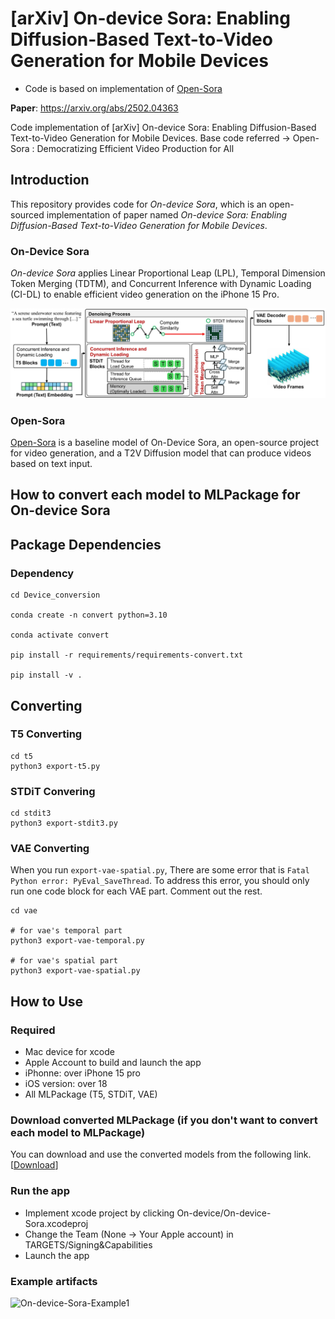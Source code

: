 # [arXiv] On-device Sora: Enabling Diffusion-Based Text-to-Video Generation for Mobile Devices

* Code is based on implementation of [Open-Sora](https://github.com/hpcaitech/Open-Sora)

**Paper**: https://arxiv.org/abs/2502.04363

Code implementation of  [arXiv] On-device Sora: Enabling Diffusion-Based Text-to-Video Generation for Mobile Devices.
Base code referred ->
Open-Sora : Democratizing Efficient Video Production for All 

## Introduction

This repository provides code for *On-device Sora*, which is an open-sourced implementation of paper named *On-device Sora: Enabling Diffusion-Based Text-to-Video Generation for Mobile Devices*. 


### On-Device Sora
*On-device Sora* applies Linear Proportional Leap (LPL), Temporal Dimension Token Merging (TDTM), and Concurrent Inference with Dynamic Loading (CI-DL) to enable efficient video generation on the iPhone 15 Pro.

![On-Device_Sora](./Figures/overview.jpg)

### Open-Sora

[Open-Sora](https://github.com/hpcaitech/Open-Sora) is a baseline model of On-Device Sora, an open-source project for video generation, and a T2V Diffusion model that can produce videos based on text input.

## How to convert each model to MLPackage for On-device Sora

## Package Dependencies

### Dependency 
```
cd Device_conversion

conda create -n convert python=3.10

conda activate convert

pip install -r requirements/requirements-convert.txt

pip install -v .
```

## Converting

### T5 Converting
```
cd t5
python3 export-t5.py
```

### STDiT Convering
```
cd stdit3
python3 export-stdit3.py
```

### VAE Converting
When you run `export-vae-spatial.py`, There are some error that is `Fatal Python error: PyEval_SaveThread`.
To address this error, you should only run one code block for each VAE part. Comment out the rest.

```
cd vae

# for vae's temporal part
python3 export-vae-temporal.py

# for vae's spatial part
python3 export-vae-spatial.py
```

## How to Use

### Required
* Mac device for xcode
* Apple Account to build and launch the app
* iPhonne: over iPhone 15 pro
* iOS version: over 18
* All MLPackage (T5, STDiT, VAE)

### Download converted MLPackage (if you don't want to convert each model to MLPackage)

You can download and use the converted models from the following link. [[Download](https://drive.google.com/drive/folders/1L6pVi3KmyLygR_pvKofRL-21adKsEb4p?usp=sharing)]

### Run the app
* Implement xcode project by clicking On-device/On-device-Sora.xcodeproj
* Change the Team (None -> Your Apple account) in TARGETS/Signing&Capabilities
* Launch the app
### Example artifacts
![On-device-Sora-Example1](./Figures/On-device-Sora-Example1.gif)
